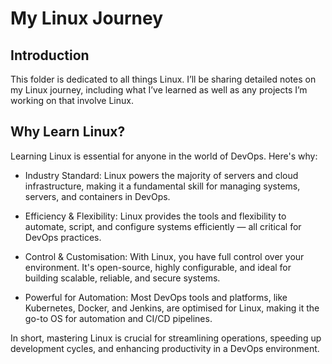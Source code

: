 # My Linux Journey
## Introduction
This folder is dedicated to all things Linux. I’ll be sharing detailed notes on my Linux journey, including what I’ve learned as well as any projects I’m working on that involve Linux.

## Why Learn Linux?
Learning Linux is essential for anyone in the world of DevOps. Here's why:

- Industry Standard: Linux powers the majority of servers and cloud infrastructure, making it a fundamental skill for managing systems, servers, and containers in DevOps.

- Efficiency & Flexibility: Linux provides the tools and flexibility to automate, script, and configure systems efficiently — all critical for DevOps practices.

- Control & Customisation: With Linux, you have full control over your environment. It's open-source, highly configurable, and ideal for building scalable, reliable, and secure systems.

- Powerful for Automation: Most DevOps tools and platforms, like Kubernetes, Docker, and Jenkins, are optimised for Linux, making it the go-to OS for automation and CI/CD pipelines.

In short, mastering Linux is crucial for streamlining operations, speeding up development cycles, and enhancing productivity in a DevOps environment.
